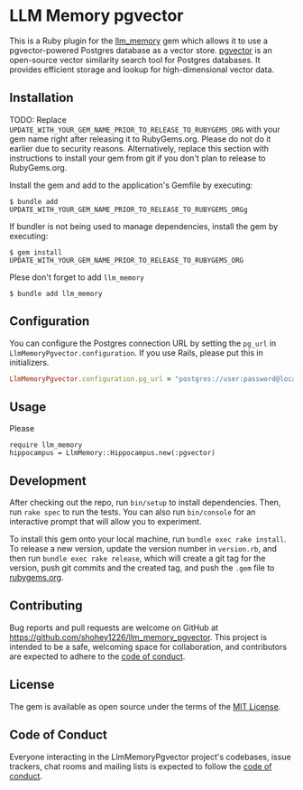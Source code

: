 # LLM Memory pgvector

This is a Ruby plugin for the [llm_memory](https://github.com/shohey1226/llm_memory) gem which allows it to use a pgvector-powered Postgres database as a vector store. [pgvector](https://github.com/pgvector/pgvector) is an open-source vector similarity search tool for Postgres databases. It provides efficient storage and lookup for high-dimensional vector data.

## Installation

TODO: Replace `UPDATE_WITH_YOUR_GEM_NAME_PRIOR_TO_RELEASE_TO_RUBYGEMS_ORG` with your gem name right after releasing it to RubyGems.org. Please do not do it earlier due to security reasons. Alternatively, replace this section with instructions to install your gem from git if you don't plan to release to RubyGems.org.

Install the gem and add to the application's Gemfile by executing:

    $ bundle add UPDATE_WITH_YOUR_GEM_NAME_PRIOR_TO_RELEASE_TO_RUBYGEMS_ORGg

If bundler is not being used to manage dependencies, install the gem by executing:

    $ gem install UPDATE_WITH_YOUR_GEM_NAME_PRIOR_TO_RELEASE_TO_RUBYGEMS_ORG

Plese don't forget to add `llm_memory`

    $ bundle add llm_memory

## Configuration

You can configure the Postgres connection URL by setting the `pg_url` in `LlmMemoryPgvector.configuration`.
If you use Rails, please put this in initializers.

```ruby
LlmMemoryPgvector.configuration.pg_url = "postgres://user:password@localhost/mydb"
```

## Usage

Please

```
require llm_memory
hippocampus = LlmMemory::Hippocampus.new(:pgvector)

```

## Development

After checking out the repo, run `bin/setup` to install dependencies. Then, run `rake spec` to run the tests. You can also run `bin/console` for an interactive prompt that will allow you to experiment.

To install this gem onto your local machine, run `bundle exec rake install`. To release a new version, update the version number in `version.rb`, and then run `bundle exec rake release`, which will create a git tag for the version, push git commits and the created tag, and push the `.gem` file to [rubygems.org](https://rubygems.org).

## Contributing

Bug reports and pull requests are welcome on GitHub at https://github.com/shohey1226/llm_memory_pgvector. This project is intended to be a safe, welcoming space for collaboration, and contributors are expected to adhere to the [code of conduct](https://github.com/shohey1226/llm_memory_pgvector/blob/master/CODE_OF_CONDUCT.md).

## License

The gem is available as open source under the terms of the [MIT License](https://opensource.org/licenses/MIT).

## Code of Conduct

Everyone interacting in the LlmMemoryPgvector project's codebases, issue trackers, chat rooms and mailing lists is expected to follow the [code of conduct](https://github.com/[USERNAME]/llm_memory_pgvector/blob/master/CODE_OF_CONDUCT.md).
